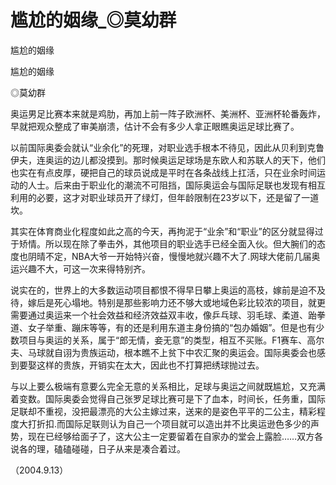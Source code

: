 # 尴尬的姻缘_◎莫幼群

尴尬的姻缘

尴尬的姻缘

◎莫幼群

奥运男足比赛本来就是鸡肋，再加上前一阵子欧洲杯、美洲杯、亚洲杯轮番轰炸，早就把观众整成了审美崩溃，估计不会有多少人拿正眼瞧奥运足球比赛了。

以前国际奥委会就认“业余化”的死理，对职业选手根本不待见，因此从贝利到克鲁伊夫，连奥运的边儿都没摸到。那时候奥运足球场是东欧人和苏联人的天下，他们也实在有点皮厚，硬把自己的球员说成是平时在各条战线上扛活，只在业余时间运动的人士。后来由于职业化的潮流不可阻挡，国际奥运会与国际足联也发现有相互利用的必要，这才对职业球员开了绿灯，但年龄限制在23岁以下，还是留了一道坎。

其实在体育商业化程度如此之高的今天，再拘泥于“业余”和“职业”的区分就显得过于矫情。所以现在除了拳击外，其他项目的职业选手已经全面入伙。但大腕们的态度也阴晴不定，NBA大爷一开始特兴奋，慢慢地就兴趣不大了.网球大佬前几届奥运兴趣不大，可这一次来得特别齐。

说实在的，世界上的大多数运动项目都恨不得早日攀上奥运的高枝，嫁前是迫不及待，嫁后是死心塌地。特别是那些影响力还不够大或地域色彩比较浓的项目，就更需要通过奥运来一个社会效益和经济效益双丰收，像乒乓球、羽毛球、柔道、跆拳道、女子举重、蹦床等等，有的还是利用东道主身份搞的“包办婚姻”。但是也有少数项目与奥运的关系，属于“郎无情，妾无意”的类型，相互不买账。F1赛车、高尔夫、马球就自诩为贵族运动，根本瞧不上贫下中农汇聚的奥运会。国际奥委会也感到要娶这样的贵族，开销实在太大，因此也不打算把绣球抛过去。

与以上要么极端有意要么完全无意的关系相比，足球与奥运之间就既尴尬，又充满着变数。国际奥委会觉得自己张罗足球比赛可是下了血本，时间长，任务重，国际足联却不重视，没把最漂亮的大公主嫁过来，送来的是姿色平平的二公主，精彩程度大打折扣.而国际足联则认为自己一个项目就可以造出并不比奥运逊色多少的声势，现在已经够给面子了，这大公主一定要留着在自家办的堂会上露脸……双方各说各的理，磕磕碰碰，日子从来是凑合着过。

（2004.9.13）